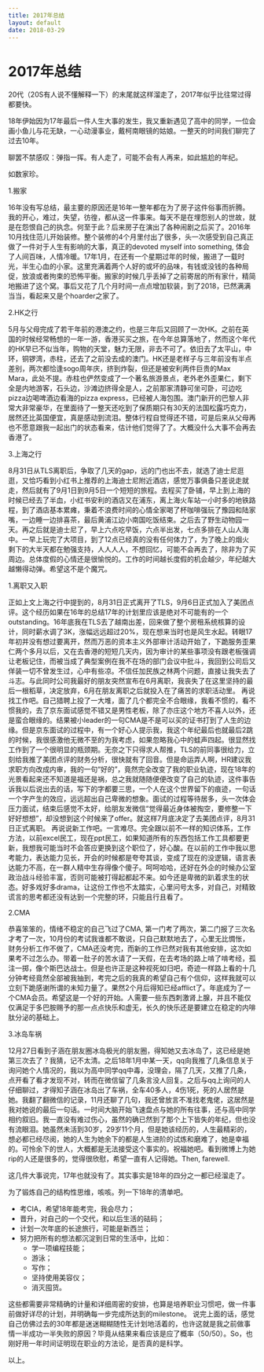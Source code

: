 ```yaml
---
title: 2017年总结
layout: default
date: 2018-03-29
---
```

# 2017年总结

20代（20S有人说不懂解释一下）的末尾就这样溜走了，2017年似乎比往常过得都要快。

18年伊始因为17年最后一件人生大事的发生，我又重新遇见了高中的同学，一位会画小鱼儿与花无缺，一心动漫事业，戴柯南眼镜的姑娘。一整天的时间我们聊完了过去10年。

聊罢不禁感叹：弹指一挥。有人走了，可能不会有人再来，如此尴尬的年纪。

如数家珍。

1.搬家

16年没有写总结，最主要的原因还是16年一整年都在为了房子这件俗事而折腾。我的开心，难过，失望，彷徨，都从这一件事来。每天不是在埋怨别人的世故，就是在怨恨自己的执念。何至于此？后来房子在演出了各种闹剧之后买了。2016年10月找住范儿开始装修。整个装修的4个月里付出了很多，头一次感受到自己真正做了一件对于人生有影响的大事，真正的devoted myself into something, 体会了人间百味，人情冷暖。17年1月，在还有一个星期过年的时候，搬进了一载时光，半生心血的小家。这里充满着两个人好的或坏的品味，有钱或没钱的各种局促，放浪或者拘束的恐怖平衡。搬家的时候几乎丢掉了之前寄居的所有家什，精简地搬进了这个窝。事后又花了几个月时间一点点增加软装，到了2018，已然满满当当，看起来又是个hoarder之家了。

2.HK之行

5月与父母完成了若干年前的港澳之约，也是三年后又回顾了一次HK。之前在英国的时候经常畅想的一年一游，香港买买之旅，在今年总算落地了，然而这个年代的HK早已不似当年，购物的天堂，魅力无限，非去不可了。依旧去了太平山，中环，铜锣湾，赤柱，还去了之前没去成的澳门。HK还是老样子与三年前没有半点差别，两次都恰逢sogo周年庆，挤到炸裂，但还是被安利两件巨贵的Max Mara，此处不提。赤柱也俨然变成了一个著名旅游景点，老外老外歪果仁，剩下全是内地游客，石头边，沙滩边挤得全是人，之前那家清静可坐可卧，可边吃pizza边喝啤酒边看海的pizza express，已经被人海包围。澳门新开的巴黎人非常大非常豪华，在里面待了一整天还吃到了保质期只有30天的法国松露巧克力，居然还比英国便宜，真是感动到流泪。整体行程自觉得还不错，可是后来从父母再也不愿意跟我一起出门的状态看来，估计他们觉得了了。大概没什么大事不会再去香港了。

3.上海之行

8月31日从TLS离职后，争取了几天的gap，远的门也出不去，就选了迪士尼逛逛，又恰巧看到小红书上推荐的上海迪士尼附近酒店，感觉万事俱备只差说走就走，然后就有了9月1日到9月5日一个短短的旅程。去程买了卧铺，早上到上海的时候已经去了半血，小红书安利的酒店又在浦东，离上海火车站一小时多的地铁路程，到了酒店基本累瘫，秉着不浪费时间的心情全家喝了杯咖啡强玩了豫园和陆家嘴，一边睡一边排喜茶，最后黄浦江边小南国吃饭结束。之后去了野生动物园一天。再之后就是迪士尼了，早上六点吃早饭，六点半出发，七点多排在人山人海中。一早上玩完了大项目，到了12点已经真的没有任何体力了，为了晚上的烟火剩下的大半天都在勉强支持，人人人人，不想回忆，可能不会再去了，除非为了买周边。总体度假的心情还是很愉悦的。工作的时间越长度假的机会越少，年纪越大越懒得动弹。希望这不是个魔咒。

1.离职又入职

正如上文上海之行中提到的，8月31日正式离开了TLS，9月6日正式加入了美团点评。这个经历如果在16年的总结17年的计划里应该是绝对不可能有的一个outstanding。16年底我在TLS去了越南出差，回来做了整个房租系统核算的设计，同时薪水调了3K，涨幅远远超过20%，现在想来当时也是风生水起。转眼17年初并没有想过要离开，然而万恶的资本主义外部审计活动开始了，下跪服务歪果仁两个多月以后，又在去香港的短短几天内，因为审计的某些事项没有跟老板强调让老板记住，而被当成了典型案例在我不在场的部门会议中批斗，我回到公司后又佯装一切不曾发生过，心中有些凉。不信任加民族之林两个问题，直接让我失去了斗志。与此同时公司我最好的朋友突然宣布在6月离职，我丧失了在这里坚持的最后一根稻草，决定放弃，6月在朋友离职之后就投入在了痛苦的求职活动里。
再说找工作吧。自己猎聘上投了一大堆，面了几个都完全不合眼缘，我看不惯的，看不惯我的，去了京东面试感觉不错又是男性老板，除了亦庄这个地方不喜人以外，还是蛮合眼缘的。结果被小leader的一句CMA是不是可以买的证书打到了人生的边缘。但是京东面试的过程中，有一个好心人提示我，我这个年纪最后也就最后2跳的时候，我很感激他无微不至的为我考虑，如果忽略我心中的蛙声四起。很显然找工作到了一个很明显的瓶颈期。无奈之下只得求人帮推，TLS的前同事很给力，立刻给我推了美团点评的财务分析，很快就有了回音。但是命运弄人啊，HR建议我求职方向改成内审，我的一句“好的”，竟然完全改变了我的职业轨迹，现在18年的光景看起来还不知道是福还是祸，总之我就随随便便改变了自己的轨迹，这件事告诉我以后说出去的话，写下的字都要三思，一个人在这个世界留下的痕迹，一句话一个字产生的效应，远远超出自己卑微的想象。面试的过程等待居多，头一次体会压力面试，结束后感觉不太好，给朋友发微信“觉得最近身体被掏空，要修整一下好好想想”，却没想到这个时候来了offer。就这样7月底决定了去美团点评，8月31日正式离职。
再说说新工作吧。一言难尽。完全跟以前不一样的知识体系，工作方法，以前excel民工，现在ppt民工，如果知道所有的东西包括工作工具都要更新，我想我可能当时不会答应更换到这个职位了，好心酸。在以前的工作中我以思考能力，表达能力见长，开会的时候都是夸夸其谈，变成了现在的没逻辑，语言表达能力不高，在一群人精中生存得像个傻子。呵呵哈哈，还好在外企的时候办公室政治战斗经验丰富，否则可能被打得起都起不来。如今还是卑微的趴着求生的状态。好多戏好多drama，让这份工作也不太踏实，心里问号太多，对自己，对精致谎言的思考都还没有达到一个完整的环，只能且行且看了。

2.CMA

恭喜笨笨的，情绪不稳定的自己飞过了CMA, 第一门考了两次，第二门报了三次名才考了一次，10月份的考试我谁都不敢说，只自己默默地去了，心里无比惆怅，财务分析工作不做了，CMA还没考完，而新的工作已然对我有其他安排，这次如果考不过怎么办。带着一肚子的苦水请了一天假，在去考场的路上啃了啃考经，孤注一掷，像个斯巴达战士。但是也许正是这种视死如归吧，奇迹一样路上看的十几分钟考经竟然全部被我抽到，考完之后的我真的希望自己有个信仰，这样我就可以立刻下跪感谢所谓的未知力量了。果然2个月后得知已经afflict了。年底成为了一个CMA会员。希望这是一个好的开始。人需要一些东西刺激肾上腺，并且不能仅仅满足于多巴胺赐予的那一点点快乐和虚无，长久的快乐还是要建立在稳定的内啡肽分泌的基础上。

3.冰岛车祸

12月27日看到子涵在朋友圈冰岛极光的朋友圈，得知她又去冰岛了，这已经是她第三次去了？我猜，记不太清。之后18年1月中某一天，qq向我推了几条信息关于询问她个人情况的，我以为高中同学qq中毒，没理会，隔了几天，又推了几条，点开看了看才发现不对，转而在微信留了几条言没人回复。之后与qq上询问的人仔细聊过，才得知子涵在冰岛出了车祸，全车40多人，4伤1死，死的人居然是她。我翻了翻微信的记录，11月还聊了几句，我还曾放言不准找老鬼佬，这居然是我对她说的最后一句话。一时间大脑开始飞速盘点与她的所有往事，还与高中同学相约叙旧。我一直没有难过伤心，虽然的确已然到了那个上下皆失的年纪，但也没有流眼泪。她虽然未活到30岁，29岁11个月，但是她该经历的，人生最精彩的，想必都已经尽阅，她的人生为她余下的都是人生进阶的试炼和磨难了，她是幸福的。可怜余下的世人，大概都是无法接受这个事实的。祝福她吧。看到微博上为她rip的人还是很多的，觉得很欣慰，希望一直有人记得她。Then, farewell.

这几件大事说完，17年也就没有了。其实事实是18年的四分之一都已经溜走了。

为了锻炼自己的结构性思维，咳咳。列一下18年的清单吧。

- 考CIA，希望18年能考完，我会尽力；
- 晋升，对自己的一个交代，和以后生活的砝码；
- 计划一次年底的长途旅行，可能是新西兰；
- 努力把所有的想法都沉淀到日常的生活中，比如：
  - 学一项编程技能；
  - 游泳；
  - 写作；
  - 坚持使用美容仪；
  - 消灭囤货。

这些都需要非常精确的计量和详细周密的安排，也算是培养职业习惯吧，做一件事前做好详尽的计划，并明确每一步完成所达到的milestone。
说完上面的话，感觉自己仿佛过去的30年都是迷迷糊糊随性无计划地活着的，也许这就是我之前做事情一半成功一半失败的原因？毕竟从结果来看应该是应了概率（50/50）。So，也刚好用一年时间证明现在职业的方法论，是否真的是科学。

以上。
